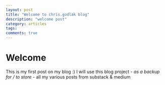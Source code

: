 ```yaml
---
layout: post
title: "Welcome to chris.godlak blog"
description: "welcome post"
category: articles
tags: 
comments: true
---
```

# Welcome
This is my first post on my blog :)
I will use this blog project - *as a backup for / to store* - all my various posts from substack & medium
